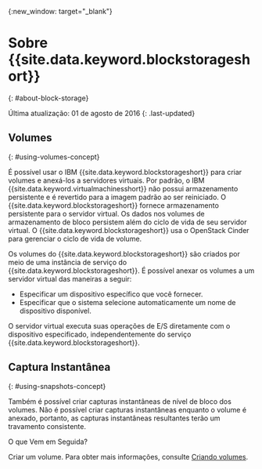 {:new_window: target="_blank"}


# Sobre {{site.data.keyword.blockstorageshort}}
{: #about-block-storage}

Última atualização: 01 de agosto de 2016
{: .last-updated}

## Volumes 
{: #using-volumes-concept}

É possível usar o IBM {{site.data.keyword.blockstorageshort}} para criar volumes e anexá-los a servidores virtuais. Por padrão, o IBM {{site.data.keyword.virtualmachinesshort}} não possui armazenamento persistente e é revertido para a imagem padrão ao ser reiniciado. O {{site.data.keyword.blockstorageshort}} fornece armazenamento persistente para o servidor virtual. Os dados nos volumes de armazenamento de bloco persistem além do ciclo de vida de seu servidor virtual. O {{site.data.keyword.blockstorageshort}} usa o OpenStack Cinder para gerenciar o ciclo de vida de volume.

Os volumes do {{site.data.keyword.blockstorageshort}} são criados por meio de uma instância de serviço do {{site.data.keyword.blockstorageshort}}. É possível anexar os volumes a um servidor virtual das maneiras a seguir:
  

* Especificar um dispositivo específico que você fornecer. 
* Especificar que o sistema selecione automaticamente um nome de dispositivo disponível. 

O servidor virtual executa suas operações de E/S diretamente com o dispositivo especificado, independentemente do serviço {{site.data.keyword.blockstorageshort}}.

## Captura Instantânea 
{: #using-snapshots-concept}

Também é possível criar capturas instantâneas de nível de bloco dos volumes. Não é possível criar capturas instantâneas enquanto o volume é anexado, portanto, as capturas instantâneas resultantes terão um travamento consistente. 

O que Vem em Seguida?

Criar um volume. Para obter mais informações, consulte [Criando volumes](../BlockStorage/blockstorage_creatingvolume.html).
